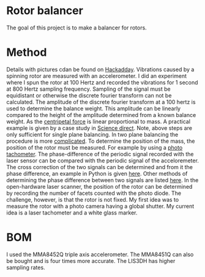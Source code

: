 # Rotor balancer

The goal of this project is to make a balancer for rotors.

# Method
Details with pictures cdan be found on [Hackadday](https://hackaday.io/project/21933-open-hardware-fast-high-resolution-laser/log/172827-rotor-stabilization-experiments).
Vibrations caused by a spinning rotor are measured with an accelerometer.
I did an experiment where I spun the rotor at 100 Hertz and recorded the vibrations for 1 second at 800 Hertz sampling frequency.
Sampling of the signal must be equidistant or otherwise the discrete fourier transform can not be calculated.
The amplitude of the discrete fourier transform at a 100 hertz is used to determine the balance weight.
This amplitude can be linearly compared to the height of the amplitude determined from a known balance weight.
As the [centripetal force](https://en.wikipedia.org/wiki/Centripetal_force) is linear proportional to mass.
A practical example is given by a case study in [Science direct](https://www.sciencedirect.com/science/article/pii/S2351988616300185).
Note, above steps are only sufficient for single plane balancing. In two plane balancing the procedure is more [complicated](https://forums.ni.com/t5/Example-Programs/Two-Plane-Balancing-Example-with-DAQmx/ta-p/3996066?profile.language=en).
To determine the position of the mass, the position of the rotor must be measured. For example by using a [photo tachometer](https://hackaday.com/2017/03/17/how-to-use-a-photo-tachometer/). The phase-difference of the periodic signal recorded with the laser sensor can be compared with the periodic signal of the acceloremeter. The cross correction of the two signals can be determined and from it the phase difference, an example in Python is given [here](https://stackoverflow.com/questions/6157791/find-phase-difference-between-two-inharmonic-waves).
Other methods of determining the phase difference between two signals are listed [here](https://stackoverflow.com/questions/27545171/identifying-phase-shift-between-signals). In the open-hardware laser scanner, the position of the rotor can be determined by recording the number of facets counted with the photo diode.
The challenge, however, is that the rotor is not fixed. My first idea was to measure the rotor with
a photo camera having a global shutter. My current idea is a laser tachometer and a white glass marker.

# BOM
I used the MMA8452Q triple axis accelerometer. The MMA8451Q can also be bought and is four times more accurate.
The LIS3DH has higher sampling rates.

<!--
You can buy a laser tachometer for 18 dollars and do tests with that.
Test;
 1. How many samples can you acquire per second -> 970
 2. Timestamp and acquire your data
      - what is the max min value if your polygon is on
      - what is the max min value if your polygon is off
     -> can you detect that the polygon is running -> yes
 3. Plot your timestamped data, can you see an imbalance?
C++ library for MMA8452Q with byte received confirmation [link](https://github.com/DanDawson/MMA8452-Accelerometer-Library-Spark-Core/blob/master/firmware/MMA8452-Accelerometer-Library-Spark-Core.cpp)
-->
